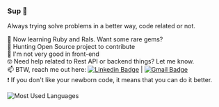### Sup 🤙

Always trying solve problems in a better way, code related or not.

  :rocket: Now learning Ruby and Rals. Want some rare gems? <br/>
  🔎 Hunting Open Source project to contribute <br/>
  🤔 I'm not very good in front-end <br/>
  🤓 Need help related to Rest API or backend things? Let me know. <br/>
  📫 BTW, reach me out here:
    [![Linkedin Badge](https://img.shields.io/badge/-IsaiasOliveira-blue?style=flat-square&logo=Linkedin&logoColor=white&link=https://www.linkedin.com/in/isaious/)](https://www.linkedin.com/in/tgmarinho/) 
| 
[![Gmail Badge](https://img.shields.io/badge/-isaigrec@gmail.com-c14438?style=flat-square&logo=Gmail&logoColor=white&link=mailto:isaigrec@gmail.com)](mailto:isaigrec@gmail.com)<br/>
 :exclamation: If you don't like your newborn code, it means that you can do it better.

![Most Used Languages](https://github-readme-stats.vercel.app/api/top-langs/?username=Isaius&layout=compact)

